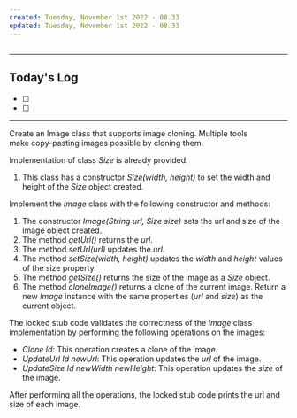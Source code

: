```yaml
---
created: Tuesday, November 1st 2022 - 08.33
updated: Tuesday, November 1st 2022 - 08.33
---
```

```toc
```

---
Today's Log
---
- [ ] 
- [ ] 

---
Create an Image class that supports image cloning. Multiple tools make copy-pasting images possible by cloning them.

Implementation of class _Size_ is already provided.

1.  This class has a constructor _Size(width, height)_ to set the width and height of the _Size_ object created.

Implement the _Image_ class with the following constructor and methods:

1.  The constructor _Image(String url, Size size)_ sets the url and size of the image object created.
2.  The method _getUrl()_ returns the _url_.
3.  The method _setUrl(url)_ updates the _url_.
4.  The method _setSize(width, height)_ updates the _width_ and _height_ values of the size property.
5.  The method _getSize()_ returns the size of the image as a _Size_ object.
6.  The method _cloneImage()_ returns a clone of the current image. Return a new _Image_ instance with the same properties (_url_ and _size_) as the current object.

The locked stub code validates the correctness of the _Image_ class implementation by performing the following operations on the images:

-   _Clone Id_: This operation creates a clone of the image.
-   _UpdateUrl Id newUrl_: This operation updates the _url_ of the image.
-   _UpdateSize Id newWidth newHeight_: This operation updates the _size_ of the image.

After performing all the operations, the locked stub code prints the url and size of each image.